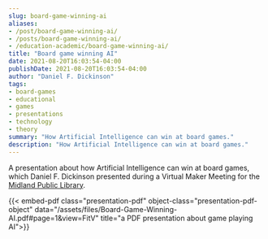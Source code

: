 ```yaml
---
slug: board-game-winning-ai
aliases:
- /post/board-game-winning-ai/
- /posts/board-game-winning-ai/
- /education-academic/board-game-winning-ai/
title: "Board game winning AI"
date: 2021-08-20T16:03:54-04:00
publishDate: 2021-08-20T16:03:54-04:00
author: "Daniel F. Dickinson"
tags:
- board-games
- educational
- games
- presentations
- technology
- theory
summary: "How Artificial Intelligence can win at board games."
description: "How Artificial Intelligence can win at board games."
---
```


A presentation about how Artificial Intelligence can win at board games, which Daniel F. Dickinson presented during a Virtual Maker Meeting for the [Midland Public Library](https://midlandlibrary.com).

{{< embed-pdf class="presentation-pdf" object-class="presentation-pdf-object" data="/assets/files/Board-Game-Winning-AI.pdf#page=1&view=FitV" title="a PDF presentation about game playing AI">}}
